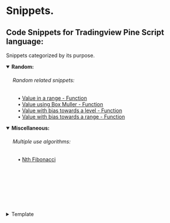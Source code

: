 <!-- if you need to give space before text to format tabulation use keys &ensp; &emsp; combination-->
# Snippets.

## Code Snippets for Tradingview Pine Script language:
Snippets categorized by its purpose.

<details open>
  <!-- leave a blank line after summary -->
  <summary><b>Random:</b></summary>
  
  <!--#### &emsp; Miscellaneous:-->
######  &emsp; Random related snippets:  
&emsp;&emsp; • [Value in a range - Function](/./snippets/category/random/prng_range.md "generate a value within range 0 to parameter.")<br/>
&emsp;&emsp; • [Value using Box Muller - Function](/./snippets/category/random/prng_Box_Muller.md "generate a value with bias towards a normal distribution.")<br/>
&emsp;&emsp; • [Value with bias towards a level - Function](/./snippets/category/random/prng_weighed_bias.md "generate a value with bias towards a level.")<br/>
&emsp;&emsp; • [Value with bias towards a range - Function](/./snippets/category/random/prng_weighed_2bias.md "generate a value with bias towards a range within a range.")<br/>
</details>

<details open>
  <!-- leave a blank line after summary -->
  <summary><b>Miscellaneous:</b></summary>
  
  <!--#### &emsp; Miscellaneous:-->
######  &emsp; Multiple use algorithms:  
 &emsp;&emsp; • [Nth Fibonacci](/./snippets/category/miscellaneous/nth_fibonacci.md#function-to-find-nth-fibonacci "Find the Nth Fibonacci sequence number.")
</details>


<br/>
<br/>
<br/>
<br/>
<br/>
<br/>
<br/>
<details close>
  <!-- leave a blank line after summary -->
  <summary>Template</summary>
  
  #### Category A Snippets
  Perhaps a description is usefull..
  1. Snippet A1
  2. Snippet A2 family:
     * Snippet A2.1
     * Snippet A2.2
  3. Snippet A3

<details open>
  <!-- leave a blank line after summary -->
  <summary>Category B</summary>
  
  #### Category B Snippets
  Perhaps a description is usefull..
  
  ***
  
<details open>
  <!-- leave a blank line after summary -->
  <summary>Sub Category BA1</summary>
  
  1. Snippet SB1
  2. Snippet SB2 family:
     * Snippet SB2.1
     * Snippet SB2.2
  3. Snippet SB3
</details>
  
  ***
  
  1. Snippet B1
  2. Snippet B2
  3. Snippet B3 family:
     * Snippet B3.1
     * Snippet B3.2
  4. Snippet B3
</details>

</details>
